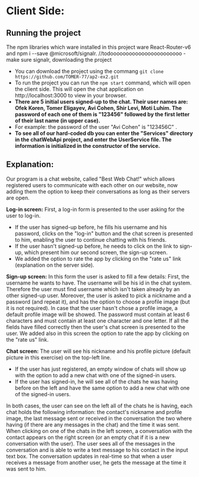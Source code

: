 ﻿

# Client Side:

## **Running the project**	
The npm libraries which ware installed in this project ware React-Router-v6 and  npm i --save @microsoft/signalr.
//todooooooooooooooooooooooo - make sure signalr, downloading the project
- You can download the project using the commang `git clone https://github.com/TOMER-77/ap2-ex2.git`
- To run the project you can run the `npm start` command, which will open the client side. This will open the chat application on http://localhost:3000 to view in your browser.
- **There are 5 initial users signed-up to the chat. Their user names are: Ofek Koren, Tomer Eligayev, Avi Cohen, Shir Levi, Moti Luhim. The password of each one of them is "123456" followed by the first letter of their last name (in upper case).** 
- For example: the password of the user "Avi Cohen" is "123456C" .
- **To see all of our hard-coded db you can enter the "Services" directory in the chatWebApi project, and enter the  UserService file. The information is initialized in the constructor of the service.**

## **Explanation:**
Our program is a chat website, called "Best Web Chat!" which allows registered users to communicate with each other on our website, now adding them the option to keep their conversations as long as their servers are open. 

**Log-in screen:**
First, a log-in form is presented to the user asking for the user to log-in.
 - If the user has signed-up before, he fills his username and his password,  clicks on the "log-in" button and the chat screen is presented to him, enabling the user to continue chatting with his friends.
 - If the user hasn't signed-up before, he needs to click on the link to sign-up, which present him our second screen, the sign-up screen. 
 - We added the option to rate the app by clicking on the "rate us" link (explanation on the server side). 

**Sign-up screen:**
In this form the user is asked to fill a few details: First, the username he wants to have. The username will be his id in the chat system. Therefore the user must find username which isn't taken already by  an other signed-up user.
Moreover, the user is asked to pick a nickname and a password (and repeat it), and has the option to choose a profile image (but it is not required). In case that the user hasn't chose a profile image, a default profile image will be showed.
The password must contain at least 6 characters and must contain at least one character and one letter.
If all the fields have filled correctly then the user's chat screen is presented to the user.
We added also in this screen the option to rate the app by clicking on the "rate us" link. 

**Chat screen:**
The user will see his nickname and his profile picture (default picture in this exercise) on the top-left line.
- If the user has just registered, an empty window of chats will show up with the option to add a new chat with one of the signed-in users.
- If the user has signed-in, he will see all of the chats he was having before on the left and have the same option to add a new chat with one of the signed-in users.

In both cases, the user can see on the left all of the chats he is having, each chat holds the following information: the contact's nickname and profile image, the last message sent or received in the conversation the two where having (if there are any messages in the chat) and the time it was sent.
When clicking on one of the chats in the left screen, a conversation with the contact appears on the right screen (or an empty chat if it is a new conversation with the user). The user sees all of the messages in the conversation and is able to write a text message to his contact in the input text box. The conversation updates in real-time so that when a user receives a message from another user, he gets the message at the time it was sent to him.
